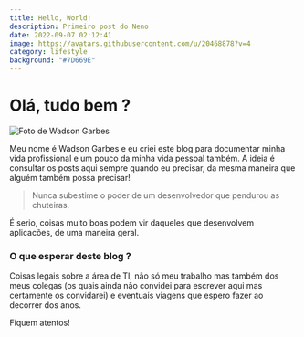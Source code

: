 ```yaml
---
title: Hello, World!
description: Primeiro post do Neno
date: 2022-09-07 02:12:41
image: https://avatars.githubusercontent.com/u/20468878?v=4
category: lifestyle
background: "#7D669E"
---
```

# Olá, tudo bem ?

![Foto de Wadson Garbes](https://avatars.githubusercontent.com/u/20468878?v=4 "Wadson Garbes")

Meu nome é Wadson Garbes e eu criei este blog para documentar minha vida profissional e um pouco da minha vida pessoal também. A ideia é consultar os posts aqui sempre quando eu precisar, da mesma maneira que alguém também possa precisar! 

> Nunca subestime o poder de um desenvolvedor que pendurou as chuteiras.

É serio, coisas muito boas podem vir daqueles que desenvolvem aplicacões, de uma maneira geral.

### O que esperar deste blog ?

Coisas legais sobre a área de TI, não só meu trabalho mas também dos meus colegas (os quais ainda não convidei para escrever aqui mas certamente os convidarei) e eventuais viagens que espero fazer ao decorrer dos anos.

F﻿iquem atentos!